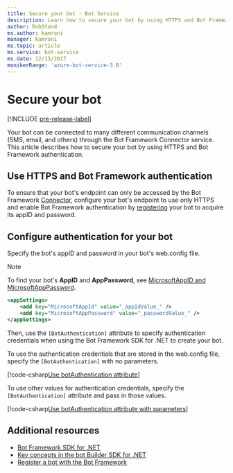 ```yaml
---
title: Secure your bot - Bot Service
description: Learn how to secure your bot by using HTTPS and Bot Framework Authentication.
author: RobStand
ms.author: kamrani
manager: kamrani
ms.topic: article
ms.service: bot-service
ms.date: 12/13/2017
monikerRange: 'azure-bot-service-3.0'
---
```


# Secure your bot

[!INCLUDE [pre-release-label](../includes/pre-release-label-v3.md)]

Your bot can be connected to many different communication channels (SMS, email, and others) through the Bot Framework Connector service. This article describes how to secure your bot by using HTTPS and Bot Framework authentication.

## Use HTTPS and Bot Framework authentication

To ensure that your bot's endpoint can only be accessed by the Bot Framework [Connector](bot-builder-dotnet-concepts.md#connector), configure your bot's endpoint to use only HTTPS and enable Bot Framework authentication by [registering](~/bot-service-quickstart-registration.md) your bot to acquire its appID and password. 

## Configure authentication for your bot

Specify the bot's appID and password in your bot's web.config file. 

> [!NOTE]
> To find your bot's **AppID** and **AppPassword**, see [MicrosoftAppID and MicrosoftAppPassword](~/bot-service-manage-overview.md#microsoftappid-and-microsoftapppassword).

```xml
<appSettings>
    <add key="MicrosoftAppId" value="_appIdValue_" />
    <add key="MicrosoftAppPassword" value="_passwordValue_" />
</appSettings>
```

Then, use the `[BotAuthentication]` attribute to specify authentication credentials when using the Bot Framework SDK for .NET to create your bot. 

To use the authentication credentials that are stored in the web.config file, specify the `[BotAuthentication]` with no parameters.

[!code-csharp[Use botAuthentication attribute](../includes/code/dotnet-security.cs#attribute1)]

To use other values for authentication credentials, specify the `[BotAuthentication]` attribute and pass in those values.

[!code-csharp[Use botAuthentication attribute with parameters](../includes/code/dotnet-security.cs#attribute2)]

## Additional resources

- [Bot Framework SDK for .NET](bot-builder-dotnet-overview.md)
- [Key concepts in the bot Builder SDK for .NET](bot-builder-dotnet-concepts.md)
- [Register a bot with the Bot Framework](~/bot-service-quickstart-registration.md)
